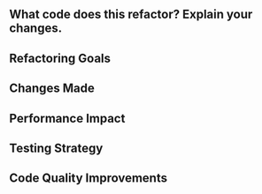 <!--
🚨 Please review the guidelines for contributing to this repository: https://github.com/wp-graphql/wp-graphql/blob/develop/.github/CONTRIBUTING.md

### Your checklist for this refactoring pull request
- [ ] Make sure your PR title follows Conventional Commit standards (use `refactor:` prefix). See: https://www.conventionalcommits.org/en/v1.0.0/#specification
- [ ] Make sure you are making a pull request against the **develop branch** (left side). Also you should start *your branch* off *our develop*.
- [ ] Make sure you are requesting to pull request from a **topic/feature/bugfix branch** (right side). Don't pull request from your master!
- [ ] No functional changes (behavior remains the same)
- [ ] All existing tests pass
- [ ] Performance is maintained or improved
- [ ] Code is more readable/maintainable
-->

## What code does this refactor? Explain your changes.

<!--
Please provide a clear description of:
- Which code/components you're refactoring
- What specific improvements you're making
- Why this refactoring is beneficial
- How the code is better after refactoring
-->

## Refactoring Goals

<!--
### What are you trying to improve?
- [ ] Code readability and maintainability
- [ ] Performance optimization
- [ ] Reducing code duplication
- [ ] Improving code organization/structure
- [ ] Simplifying complex logic
- [ ] Better error handling
- [ ] Improved type safety
- [ ] Better separation of concerns

### Current Code Issues
What problems exist in the current code that this refactoring addresses?
-->

## Changes Made

<!--
### Code Structure Changes
- [ ] Method/function extraction
- [ ] Class reorganization
- [ ] Variable/constant renaming
- [ ] Logic simplification
- [ ] Code deduplication
- [ ] Interface/abstraction improvements
- [ ] Error handling improvements

### Files Modified
List the main files that were refactored:
- `src/Path/To/File.php` - Description of changes
- `src/Another/File.php` - Description of changes
-->

## Performance Impact

<!--
### Performance Considerations
- [ ] No performance regression
- [ ] Performance improvement achieved
- [ ] Memory usage optimized
- [ ] Database queries optimized
- [ ] Caching improved
- [ ] Load time reduced

### Benchmarks (if applicable)
If you have performance measurements, please include them:
- Before: [performance metrics]
- After: [performance metrics]
- Improvement: [percentage or description]
-->

## Testing Strategy

<!--
### Test Coverage
- [ ] All existing tests pass
- [ ] No new tests needed (no functional changes)
- [ ] New tests added for refactored code
- [ ] Integration tests still pass
- [ ] Performance tests added (if applicable)

### Test Results
- [ ] Unit tests: All passing
- [ ] Integration tests: All passing
- [ ] Manual testing: Verified behavior unchanged
- [ ] Performance tests: No regression
-->

## Code Quality Improvements

<!--
### Quality Metrics
- [ ] Reduced cyclomatic complexity
- [ ] Improved code coverage
- [ ] Better PHPDoc documentation
- [ ] Consistent coding style
- [ ] Removed dead code
- [ ] Fixed code smells

### Maintainability
How does this refactoring make the code easier to maintain?
-->
